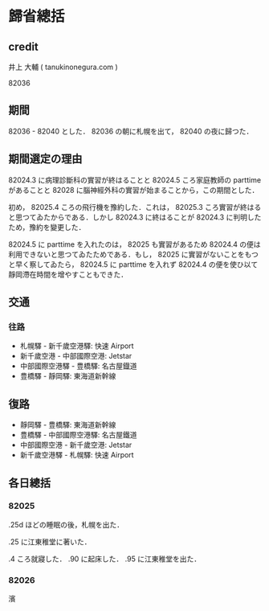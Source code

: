 # 歸省總括

## credit

井上 大輔 ( tanukinonegura.com )

82036

## 期間

82036 - 82040 とした． 82036 の朝に札幌を出て， 82040 の夜に歸つた．

## 期間選定の理由

82024.3 に病理診斷科の實習が終はることと 82024.5 ころ家庭教師の parttime があることと 82028 に腦神經外科の實習が始まることから，この期間とした．

初め， 82025.4 ころの飛行機を豫約した．これは， 82025.3 ころ實習が終はると思つてゐたからである．しかし 82024.3 に終はることが 82024.3 に判明したため，豫約を變更した．

82024.5 に parttime を入れたのは， 82025 も實習があるため 82024.4 の便は利用できないと思つてゐたためである．もし， 82025 に實習がないことをもつと早く察してゐたら， 82024.5 に parttime を入れず 82024.4 の便を使ひ以て靜岡滯在時間を增やすこともできた．

## 交通

### 往路

- 札幌驛 - 新千歲空港驛: 快速 Airport
- 新千歲空港 - 中部國際空港: Jetstar
- 中部國際空港驛 - 豊橋驛: 名古屋鐡道
- 豊橋驛 - 靜岡驛: 東海道新幹線

## 復路

- 靜岡驛 - 豊橋驛: 東海道新幹線
- 豊橋驛 - 中部國際空港驛: 名古屋鐵道
- 中部國際空港 - 新千歲空港: Jetstar
- 新千歲空港驛 - 札幌驛: 快速 Airport

## 各日總括

### 82025

.25d ほどの睡眠の後，札幌を出た．

.25 に江東稚堂に著いた．

.4 ころ就寢した． .90 に起床した． .95 に江東稚堂を出た．

### 82026

濱
